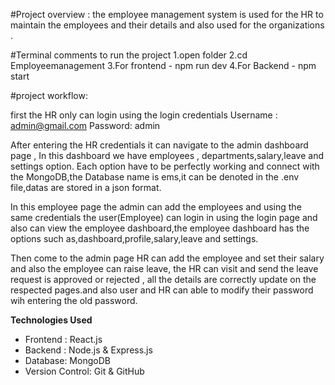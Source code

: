 #Project overview : 
the employee management system is used for the HR to maintain the employees and their details and also used for the organizations . 

#Terminal comments to run the project 
1.open folder
2.cd Employeemanagement
3.For frontend - npm run dev
4.For Backend - npm start

#project workflow: 

first the HR only can login using the login credentials 
Username : admin@gmail.com
Password: admin 

After entering the HR credentials it can navigate to the admin dashboard page , In this dashboard we have employees , departments,salary,leave and settings option.
Each option have to be perfectly working and connect with the MongoDB,the Database name is ems,it can be denoted in the .env file,datas are stored in a json format.
 
In this employee page the admin can add the employees and using the same credentials the user(Employee) can login in using the login page and 
also can view the employee dashboard,the employee dashboard has the options such as,dashboard,profile,salary,leave and settings.

Then come to the admin page HR can add the employee and set their salary and also the employee can raise leave, the HR can visit and send the leave request is approved or rejected ,
all the details are correctly update on the respected pages.and also user and HR can able to modify their password wih entering the old password.

**Technologies Used**

- Frontend : React.js
- Backend : Node.js & Express.js 
- Database: MongoDB 
- Version Control: Git & GitHub
